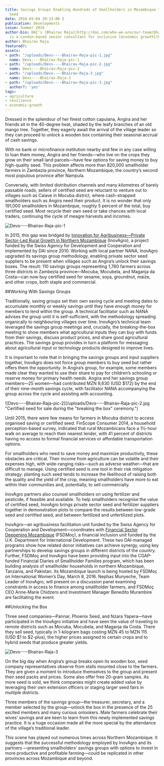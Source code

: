 ```yaml
---
title: Savings Groups Enabling Hundreds of Smallholders in Mozambique to Buy Certified
  Seed
date: 2016-03-04 20:23:00 Z
publication: Developments
issue: Summer 2016
author-bio: DAI’s [Bhairav Raja](http://dai.com/who-we-are/our-team/bhairav-raja)
  is a London-based senior consultant for inclusive [economic growth](http://dai.com/our-work/solutions/economic-growth).
author: Bhairav Raja
featured?: 
assets:
- path: "/uploads/Devs----Bhairav-Raja-pic-1.jpg"
  name: Devs----Bhairav-Raja-pic-1
- path: "/uploads/Devs----Bhairav-Raja-pic-2.jpg"
  name: Devs----Bhairav-Raja-pic-2
- path: "/uploads/Devs----Bhairav-Raja-3.jpg"
  name: Devs----Bhairav-Raja-3
- path: "/uploads/Devs----Bhairav-Raja-pic-3.jpg"
  author?: 'yes'
tags:
- agriculture
- resilience
- economic-growth
---
```


Dressed in the splendour of her finest cotton capulana, Angira and her friends sit in the 40-degree heat, shaded by the leafy branches of an old mango tree. Together, they eagerly await the arrival of the village leader so they can proceed to unlock a wooden box containing their seasonal accrual of cash savings.




With no bank or microfinance institution nearby and few in any case willing to loan them money, Angira and her friends—who live on the crops they grow on their small land parcels—have few options for saving money to buy high-quality seed. This problem affects more than 820,000 smallholder farmers in Zambezia province, Northern Mozambique, the country’s second most populous province after Nampula. 

Conversely, with limited distribution channels and many kilometres of barely passable roads, sellers of certified seed are reluctant to venture out to villages such as Caiave in Mocuba district, where cash-strapped smallholders such as Angira need their product. It is no wonder that only 191,000 smallholders in Mozambique, roughly 5 percent of the total, buy certified seed. Most recycle their own seed or take chances with local traders, continuing the cycle of meagre harvests and incomes.

![Devs----Bhairav-Raja-pic-1](/uploads/Devs----Bhairav-Raja-pic-1.jpg "Angira, in white, counts her share of money from the savings group.") 

In 2015, this gap was bridged by [Innovation for Agribusiness—Private Sector-Led Rural Growth in Northern Mozambique](http://dai.com/our-work/projects/mozambique%E2%80%94innovation-agribusiness-inovagro) (InovAgro), a project funded by the Swiss Agency for Development and Cooperation and implemented by DAI since 2010. Working with local partner NANA, InovAgro upgraded its savings group methodology, enabling private sector seed suppliers to be present when villages such as Angira’s unlock their savings boxes. The result: 110 savings groups representing 1,760 farmers across three districts in Zambezia province—Mocuba, Mocubela, and Maganja da Costa—can now buy certified seed for sesame, soya, groundnut, maize, and other crops, both staple and commercial.

##Working With Savings Groups

Traditionally, saving groups set their own saving cycle and meeting dates to accumulate monthly or weekly savings until they have enough money for members to lend within the group. A technical facilitator such as NANA advises the group until it is self-sufficient, with the methodology spreading organically to neighbouring villages over time. InovAgro’s technical team leveraged the savings group meetings and, crucially, the breaking-the-box meeting to show members what agricultural inputs they can buy with funds from their savings, discuss product prices, and share good agricultural practices. The savings group provides in turn a platform for messaging about agricultural input or technology products designed to improve lives.

It is important to note that in bringing the savings groups and input suppliers together, InovAgro does not force group members to buy seed but rather offers them the opportunity. In Angira’s group, for example, some members made clear they wanted to use their share to pay for children’s schooling or reserve money for primary health needs. Angira and her savings group members—25 women—had contributed MZN 8,630 (USD $172) by the end of their nine-month savings cycle, with facilitator NANA accompanying the group across the cycle and assisting with accounting. 

![Devs----Bhairav-Raja-pic-2](/uploads/Devs----Bhairav-Raja-pic-2.jpg "Certified seed for sale during the "breaking the box" ceremony.") 

Until 2015, there were few means for farmers in Mocuba district to access organised saving or certified seed. FinScope Consumer 2014, a household perception-based survey, indicated that rural Mozambicans face a 1½-hour walk on average to reach their nearest lender, with 41 percent of districts having no access to formal financial services or affordable transportation options.

For smallholders who need to save money and maximize productivity, these obstacles are critical. Their income from agriculture can be volatile and their expenses high, with wide-ranging risks—such as adverse weather—that are difficult to manage. Using certified seed is one tool in their risk mitigation strategy: planting such seed tends to increase the likelihood of raising both the quality and the yield of the crop, meaning smallholders have more to eat within their communities and, potentially, to sell commercially. 

InovAgro partners also counsel smallholders on using fertilizer and pesticide, if feasible and available. To help smallholders recognise the value of certified seed, InovAgro brings private sector seed and fertilizer suppliers together in demonstration plots to compare the results between low-grade seed and certified seed, and between fertilized and unfertilized plots.

<aside><p>InovAgro—an agribusiness facilitation unit funded by the Swiss Agency for Cooperation and Development—coordinates with <a href="http://dai.com/our-work/projects/mozambique%E2%80%94financial-sector-deepening-fsdmo%C3%A7">Financial Sector Deepening Mozambique</a> (FSDMoç), a financial inclusion unit funded by the U.K. Department for International Development. These two DAI-managed programs show how related donor initiatives can achieve synergy, using key partnerships to develop savings groups in different districts of the country. Further, FSDMoç and InovAgro have been providing input into the CGAP-funded Financial Diaries of Smallholder Families program, which has been building analysis of smallholder households in northern Mozambique, Tanzania, and Pakistan. Its Mozambique launch is being hosted by FSDMoç on International Women’s Day, March 8, 2016. Nephas Munyeche, Team Leader of InovAgro, will present on a discussion panel examining constraints in access to finance among smallholder farmers, and FSDMoç CEO Anne-Marie Chidzero and Investment Manager Benedito Murambire are facilitating the event.</p>
</aside>

##Unlocking the Box

Three seed companies—Pannar, Phoenix Seed, and Nzara Yapera—have participated in the InovAgro initiative and have seen the value of traveling to remote districts such as Mocuba, Mocubela, and Maganja da Costa. There they sell seed, typically in 1-kilogram bags costing MZN 45 to MZN 115 (USD $1 to $2-plus), the higher prices assigned to certain crops and to hybrid seeds that produce greater yields.

![Devs----Bhairav-Raja-3](/uploads/Devs----Bhairav-Raja-3.jpg) 

On the big day when Angira’s group breaks open its wooden box, seed company representatives observe from stalls mounted close to the farmers. They are given a moment to introduce themselves to the group and present their seed packs and prices. Some also offer free 20-gram samples. As more seed is sold, we think companies might create added value by leveraging their own extension officers or staging larger seed fairs in multiple districts.

Three members of the savings group—the treasurer, secretary, and a member selected by the group—unlock the box in the presence of the 25 excited members and many curious onlookers. Male farmers celebrate their wives’ savings and are keen to learn from this newly implemented savings practice. It is a huge occasion made all the more special by the attendance of the village’s traditional leader.

This scene has played out numerous times across Northern Mozambique. It suggests that the successful methodology employed by InovAgro and its partners —presenting smallholders’ savings groups with options to invest in more productive and profitable farming—could be replicated in other provinces across Mozambique and beyond.
